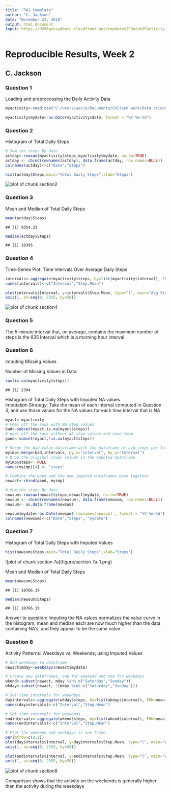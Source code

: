 ```yaml
---
title: "PA1_template"
author: "C. Jackson"
date: "November 23, 2018"
output: html_document
Input: https://d396qusza40orc.cloudfront.net/repdata%2Fdata%2Factivity.zip
---
```




# Reproducible Results, Week 2
## C. Jackson

### Question 1 
Loading and preprocessing the Daily Activity Data

```r
myactivity<-read.csv("C:/Users/wacja/Documents/Colleen work/Data science coursera/activity.csv")

myactivity$mydate<-as.Date(myactivity$date, format = "%Y-%m-%d")
```

### Question 2
Histogram of Total Daily Steps


```r
# Sum the steps by date
actday<-rowsum(myactivity$steps,myactivity$mydate, na.rm=TRUE)
actday <- cbind(rownames(actday), data.frame(actday, row.names=NULL))
colnames(actday)<-c("Date","Steps")

hist(actday$Steps,main="Total Daily Steps",xlab="Steps")
```

![plot of chunk section2](figure/section2-1.png)


### Question 3
Mean and Median of Total Daily Steps

```r
mean(actday$Steps)
```

```
## [1] 9354.23
```

```r
median(actday$Steps)
```

```
## [1] 10395
```

### Question 4
Time-Series Plot: Time Intervals Over Average Daily Steps

```r
intervals<-aggregate(myactivity$steps, by=list(myactivity$interval), FUN=mean, na.rm=TRUE)
names(intervals)<-c("Interval","Step.Mean") 

plot(intervals$Interval, y=intervals$Step.Mean, type="l", main="Avg Steps per Time Interval", xlab="Interval", ylab="Avg Steps", xaxt="n")
axis(1, at=seq(0, 2355, by=50))
```

![plot of chunk section4](figure/section4-1.png)

### Question 5
The 5-minute interval that, on average, contains the maximum number of steps is the 835 Interval which is a morning hour interval

### Question 6
Imputing Missing Values

Number of Missing Values in Data:

```r
sum(is.na(myactivity$steps))
```

```
## [1] 2304
```

Histogram of Total Daily Steps with Imputed NA values  
Imputation Strategy: Take the mean of each interval computed in Question 3, and use those values for the NA values for each time interval that is NA

```r
myact<-myactivity
# Peel off the rows with NA step values
bad<-subset(myact,is.na(myact$steps))
# peel off the rows without NA step values and save them
good<-subset(myact,!is.na(myact$steps))

# Merge the bad value dataframe with the dataframe of avg steps per Interval
myimp<-merge(bad,intervals, by.x="interval", by.y="Interval")
# Drop the original steps column in the imputed dataframe
myimp$steps<- NULL
names(myimp)[4] <- "steps"

# Combine the good and the new imputed dataframes back together
newact<-rbind(good, myimp)

# Sum the steps by date
newsum<-rowsum(newact$steps,newact$mydate, na.rm=TRUE)
newsum <- cbind(rownames(newsum), data.frame(newsum, row.names=NULL))
newsum<- as.data.frame(newsum)

newsum$mydate<-as.Date(newsum$`rownames(newsum)`, format = "%Y-%m-%d")
colnames(newsum)<-c("Date","Steps", "mydate")
```

### Question 7
Histogram of Total Daily Steps with Imputed Values

```r
hist(newsum$Steps,main="Total Daily Steps",xlab="Steps")
```

![plot of chunk section 7a](figure/section 7a-1.png)

Mean and Median of Total Daily Steps

```r
mean(newsum$Steps)
```

```
## [1] 10766.19
```

```r
median(newsum$Steps)
```

```
## [1] 10766.19
```

Answer to question: Imputing the NA values normalizes the value curve in the histogram; mean and median each are now much higher than the data containing NA's, and they appear to be the same value

### Question 8
Activity Patterns: Weekdays vs. Weekends; using Imputed Values


```r
# Add weekdays to dataframe
newact$mday<-weekdays(newact$mydate)

# Create new dataframes, one for weekend and one for weekdays
wkend<-subset(newact, mday %in% c("Saturday","Sunday"))
wkday<-subset(newact, !(mday %in% c("Saturday","Sunday")))

# Set time intervals for weekdays
dayintervals<-aggregate(wkday$steps, by=list(wkday$interval), FUN=mean, na.rm=TRUE)
names(dayintervals)<-c("Interval","Step.Mean")

# Set time intervals for weekends
endintervals<-aggregate(wkend$steps, by=list(wkend$interval), FUN=mean, na.rm=TRUE)
names(endintervals)<-c("Interval","Step.Mean")

# Plot the weekend and weekdays in one frame
par(mfrow=c(2,1))
plot(dayintervals$Interval, y=dayintervals$Step.Mean, type="l", main="Weekday Avg Steps per Time Interval", xlab="Interval", ylab="Avg Steps", xaxt="n")
axis(1, at=seq(0, 2355, by=50))

plot(endintervals$Interval, y=endintervals$Step.Mean, type="l", main="Weekend Avg Steps per Time Interval", xlab="Interval", ylab="Avg Steps", xaxt="n")
axis(1, at=seq(0, 2355, by=50))
```

![plot of chunk section8](figure/section8-1.png)


Comparison shows that the activity on the weekends is generally higher than the activity during the weekdays
